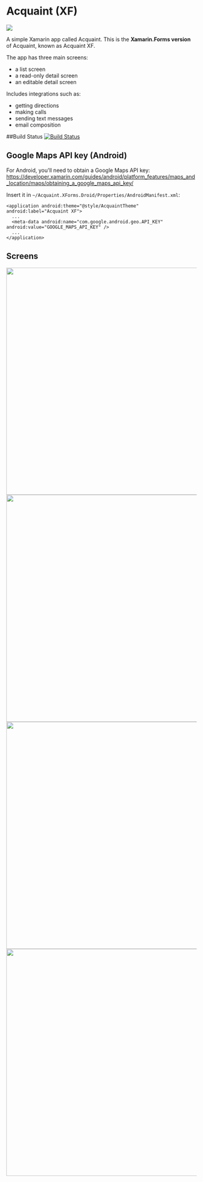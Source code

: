 # Acquaint (XF)
<img src="https://github.com/xamarinhq/app-acquaint-forms/blob/master/Screenshots/Acquaint_XF_Screens.png" />

A simple Xamarin app called Acquaint. This is the __Xamarin.Forms version__ of Acquaint, known as Acquaint XF.

The app has three main screens:
* a list screen
* a read-only detail screen
* an editable detail screen

Includes integrations such as:

* getting directions
* making calls
* sending text messages
* email composition

##Build Status
[![Build Status](https://www.bitrise.io/app/914cf8ce4ef481fc.svg?token=DpNs6koe-PuApiaDQAi2mA)](https://www.bitrise.io/app/914cf8ce4ef481fc)

## Google Maps API key (Android)
For Android, you'll need to obtain a Google Maps API key:
https://developer.xamarin.com/guides/android/platform_features/maps_and_location/maps/obtaining_a_google_maps_api_key/

Insert it in `~/Acquaint.XForms.Droid/Properties/AndroidManifest.xml`:

    <application android:theme="@style/AcquaintTheme" android:label="Acquaint XF">
      ...
      <meta-data android:name="com.google.android.geo.API_KEY" android:value="GOOGLE_MAPS_API_KEY" />
      ...
    </application>

## Screens
<img src="https://github.com/xamarinhq/app-acquaint-forms/blob/master/Screenshots/Acquaint_XF_ListPage.png?raw=true" width="600" />
<img src="https://github.com/xamarinhq/app-acquaint-forms/blob/master/Screenshots/Acquaint_XF_DetailPage.png?raw=true" width="600" />
<img src="https://github.com/xamarinhq/app-acquaint-forms/blob/master/Screenshots/Acquaint_XF_EditPage.png?raw=true" width="600" />
<img src="https://github.com/xamarinhq/app-acquaint-forms/blob/master/Screenshots/Acquaint_XF_GetDirections.png?raw=true" width="600" />

